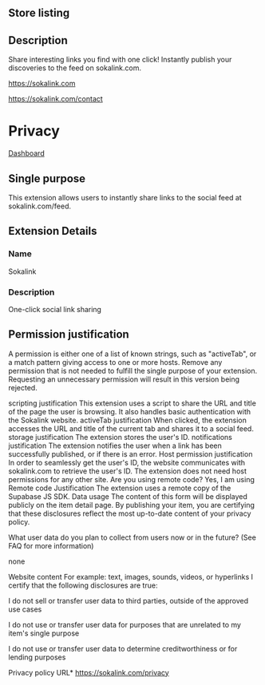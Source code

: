 ## Store listing

## Description
Share interesting links you find with one click! Instantly publish your discoveries to the feed on sokalink.com.



https://sokalink.com


https://sokalink.com/contact

# Privacy
[Dashboard](https://chrome.google.com/webstore/devconsole)

## Single purpose
This extension allows users to instantly share links to the social feed at sokalink.com/feed.

## Extension Details

### Name
Sokalink

### Description
One-click social link sharing

## Permission justification
A permission is either one of a list of known strings, such as "activeTab", or a match pattern giving access to one or more hosts.
Remove any permission that is not needed to fulfill the single purpose of your extension. Requesting an unnecessary permission will result in this version being rejected.

scripting justification
This extension uses a script to share the URL and title of the page the user is browsing. It also handles basic authentication with the Sokalink website.
activeTab justification
When clicked, the extension accesses the URL and title of the current tab and shares it to a social feed.
storage justification
The extension stores the user's ID.
notifications justification
The extension notifies the user when a link has been successfully published, or if there is an error.
Host permission justification
In order to seamlessly get the user's ID, the website communicates with sokalink.com to retrieve the user's ID. The extension does not need host permissions for any other site.
Are you using remote code?
Yes, I am using Remote code
Justification
The extension uses a remote copy of the Supabase JS SDK.
Data usage
The content of this form will be displayed publicly on the item detail page. By publishing your item, you are certifying that these disclosures reflect the most up-to-date content of your privacy policy.

What user data do you plan to collect from users now or in the future? (See FAQ for more information)

none

Website content
For example: text, images, sounds, videos, or hyperlinks
I certify that the following disclosures are true:

I do not sell or transfer user data to third parties, outside of the approved use cases

I do not use or transfer user data for purposes that are unrelated to my item's single purpose

I do not use or transfer user data to determine creditworthiness or for lending purposes

Privacy policy URL*
https://sokalink.com/privacy